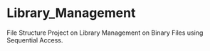 # Library_Management
File Structure Project on Library Management on Binary Files using Sequential Access.
